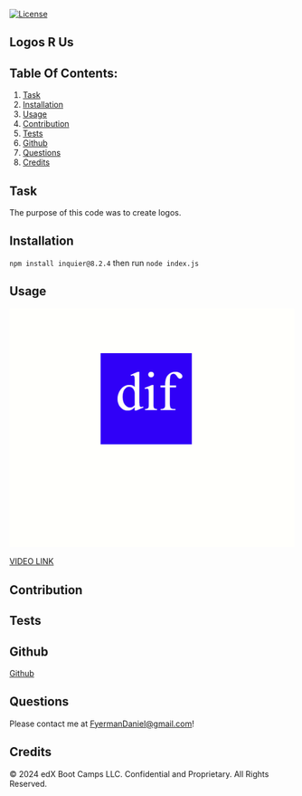 [![License](https://img.shields.io/badge/License-Apache_2.0-blue.svg)](https://opensource.org/licenses/Apache-2.0)

## Logos R Us

## Table Of Contents:


1. [Task](#task)
2. [Installation](#installation)
3. [Usage](#usage)
4. [Contribution](#contribution)
5. [Tests](#tests)
6. [Github](#github)
7. [Questions](#questions)
8. [Credits](#credits)


## Task

The purpose of this code was to create logos.

## Installation 

 `npm install inquier@8.2.4` 
 then run 
 `node index.js`


## Usage 

![Usage](./images/Desktop%20Screenshot%202024.07.17%20-%2018.58.03.83.png)



[VIDEO LINK](https://drive.google.com/file/d/1wsFku4B908by_x29VWhlPsazmUdjmR1A/view?usp=drive_link)

## Contribution



## Tests



## Github

[Github](https://github.com/Dfyerman?tab=repositories)

## Questions

Please contact me at FyermanDaniel@gmail.com!

## Credits


© 2024 edX Boot Camps LLC. Confidential and Proprietary. All Rights Reserved.

